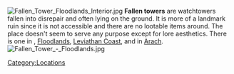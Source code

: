 ![](Fallen_Tower_Floodlands_Interior.jpg "Fallen_Tower_Floodlands_Interior.jpg")
**Fallen towers** are watchtowers fallen into disrepair and often lying
on the ground. It is more of a landmark ruin since it is not accessible
and there are no lootable items around. The place doesn't seem to serve
any purpose except for lore aesthetics. There is one in [](Stenn_Desert.md), [Floodlands](Floodlands.md "wikilink"),
[Leviathan Coast](Leviathan_Coast.md "wikilink"), and in
[Arach](Arach.md "wikilink").
![](Fallen_Tower_-_Floodlands.jpg "Fallen_Tower_-_Floodlands.jpg")

[Category:Locations](Category:Locations "wikilink")